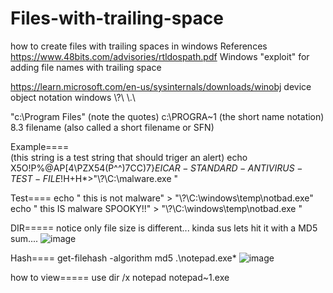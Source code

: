 # Files-with-trailing-space
how to create files with trailing spaces in windows
References
https://www.48bits.com/advisories/rtldospath.pdf
Windows "exploit" for adding file names with trailing space

https://learn.microsoft.com/en-us/sysinternals/downloads/winobj
device object notation windows \\?\ \\.\

"c:\Program Files" (note the quotes)
c:\PROGRA~1 (the short name notation)	8.3 filename (also called a short filename or SFN)

Example====  
(this string is a test string that should triger an alert)
echo X5O!P%@AP[4\PZX54(P^^)7CC)7}$EICAR-STANDARD-ANTIVIRUS-TEST-FILE!$H+H*>"\\?\C:\malware.exe "

Test====
echo " this is not malware" > "\\?\C:\windows\temp\notbad.exe"
echo " this IS malware SPOOKY!!" > "\\?\C:\windows\temp\notbad.exe "

DIR=====
notice only file size is different... kinda sus lets hit it with a MD5 sum....
![image](https://user-images.githubusercontent.com/92181911/235490664-03cff681-5848-4ca3-a007-bd36eb9e603a.png)

Hash====
get-filehash -algorithm md5 .\notepad.exe*
![image](https://user-images.githubusercontent.com/92181911/235490612-0621cd53-21e4-4ffe-aff1-a3b5588aa6c2.png)

how to view=====
use dir /x 
notepad notepad~1.exe 
